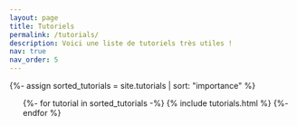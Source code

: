 ```yaml
---
layout: page
title: Tutoriels
permalink: /tutorials/
description: Voici une liste de tutoriels très utiles !
nav: true
nav_order: 5
---
```


<!-- pages/tutorials.md -->
<div class="tutorials">
  <!-- Display categorized tutorials -->
  {%- assign sorted_tutorials = site.tutorials | sort: "importance" %}
  <!-- Generate link for each tutorial -->
  <ul class="ul-tuto">
    {%- for tutorial in sorted_tutorials -%}
      {% include tutorials.html %}
    {%- endfor %}
  </ul>
</div>
